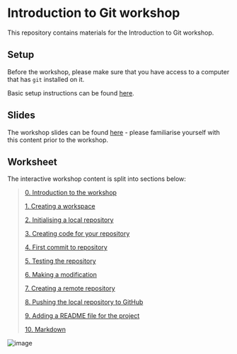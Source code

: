 # Introduction to Git workshop

This repository contains materials for the Introduction to Git workshop.

## Setup

Before the workshop, please make sure that you have access to a computer that has `git` installed on it. 

Basic setup instructions can be found [here](./GitSETUP.md).

## Slides

The workshop slides can be found [here](./LIFE748_Intro_to_Git.pdf) - please familiarise yourself with this content prior to the workshop.

## Worksheet

The interactive workshop content is split into sections below:
> [0. Introduction to the workshop](./0.Intro.md)
> 
> [1. Creating a workspace](./1.Workspace.md)
>
> [2. Initialising a local repository](./2_Initialising_local_repository.md)
>
> [3. Creating code for your repository](./3_Create_code.md)
>
> [4. First commit to repository](./4_First_commit.md)
>
> [5. Testing the repository](./5_Testing_the_repo.md)
>
> [6. Making a modification](./6_Adding_a_feature.md)
>
> [7. Creating a remote repository](./7_Create_GitHub_repo.md)
>
> [8. Pushing the local repository to GitHub](./8_Pushing_to_GitHub.md)
>
> [9. Adding a README file for the project](./9_Adding_a_README.md)
>
> [10. Markdown](./10_Markdown.md)
	

![image](https://github.com/user-attachments/assets/6b66ad50-8279-4f44-8f29-e298a4516170)
